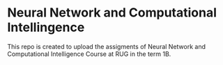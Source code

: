 # Neural Network and Computational Intellingence

This repo is created to upload the assigments of Neural Network and Computational Intelligence Course at RUG in the term 1B. 
